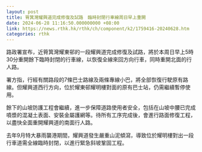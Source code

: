 ```yaml
---
layout: post
title: 筲箕灣耀興道完成修復及試路　臨時封閉行車線周日早上重開
date: 2024-06-28 11:16:50.000000000 +08:00
link: https://news.rthk.hk/rthk/ch/component/k2/1759416-20240628.htm
categories: rthk
---
```


路政署宣布，近筲箕灣耀東邨的一段耀興道完成修復及試路，將於本周日早上5時30分重開餘下臨時封閉的行車線，以恢復全線來回方向行車，同時重開北面的行人路。

署方指，行經有關路段的7條巴士路線及兩條專線小巴，將全部恢復行駛原有路線。但耀興道西行方向，位於耀東邨耀明樓對面的原有巴士站，仍需繼續暫停使用。

餘下的山坡防護工程會繼續，進一步保障道路使用者安全，包括在山坡中腰已完成噴漿的混凝土表面、安裝金屬護網等。待所有工序完成後，會進行路面修復工程，以盡快全面重開耀興道的南面行人路。

去年9月特大暴雨襲港期間，耀興道發生嚴重山泥傾瀉，導致位於耀明樓對出一段行車道需全線臨時封閉，以進行緊急斜坡鞏固工程。
